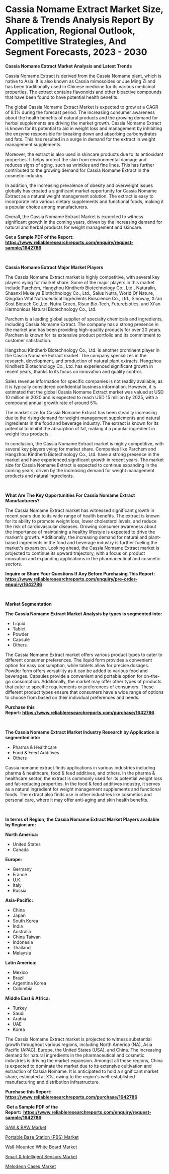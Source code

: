 <p><h1>Cassia Nomame Extract Market Size, Share & Trends Analysis Report By Application, Regional Outlook, Competitive Strategies, And Segment Forecasts, 2023 - 2030</h1></p><p><strong>Cassia Nomame Extract Market Analysis and Latest Trends</strong></p>
<p><p>Cassia Nomame Extract is derived from the Cassia Nomame plant, which is native to Asia. It is also known as Cassia mimosoides or Jue Ming Zi and has been traditionally used in Chinese medicine for its various medicinal properties. The extract contains flavonoids and other bioactive compounds that have been found to have potential health benefits.</p><p>The global Cassia Nomame Extract Market is expected to grow at a CAGR of 8.1% during the forecast period. The increasing consumer awareness about the health benefits of natural products and the growing demand for herbal supplements are driving the market growth. Cassia Nomame Extract is known for its potential to aid in weight loss and management by inhibiting the enzyme responsible for breaking down and absorbing carbohydrates and fats. This has resulted in a surge in demand for the extract in weight management supplements.</p><p>Moreover, the extract is also used in skincare products due to its antioxidant properties. It helps protect the skin from environmental damage and reduces signs of aging, such as wrinkles and fine lines. This has further contributed to the growing demand for Cassia Nomame Extract in the cosmetic industry.</p><p>In addition, the increasing prevalence of obesity and overweight issues globally has created a significant market opportunity for Cassia Nomame Extract as a natural weight management solution. The extract is easy to incorporate into various dietary supplements and functional foods, making it a popular choice among manufacturers.</p><p>Overall, the Cassia Nomame Extract Market is expected to witness significant growth in the coming years, driven by the increasing demand for natural and herbal products for weight management and skincare.</p></p>
<p><strong>Get a Sample PDF of the Report:&nbsp; <a href="https://www.reliableresearchreports.com/enquiry/request-sample/1642786">https://www.reliableresearchreports.com/enquiry/request-sample/1642786</a></strong></p>
<p>&nbsp;</p>
<p><strong>Cassia Nomame Extract Major Market Players</strong></p>
<p><p>The Cassia Nomame Extract market is highly competitive, with several key players vying for market share. Some of the major players in this market include Parchem, Hangzhou Kindherb Biotechnology Co., Ltd., Naturalin, Shaanxi Mukelya Biothchnology Co., Ltd., Salus Nutra, World Of Nature, Qingdao Vital Nutraceutical Ingredients Bioscience Co., Ltd., Sinoway, Xi'an Sost Biotech Co.,Ltd, Nutra Green, Risun Bio-Tech, Futurebiotics, and Xi'an Harmonious Natural Biotechnology Co., Ltd.</p><p>Parchem is a leading global supplier of specialty chemicals and ingredients, including Cassia Nomame Extract. The company has a strong presence in the market and has been providing high-quality products for over 20 years. Parchem is known for its extensive product portfolio and its commitment to customer satisfaction.</p><p>Hangzhou Kindherb Biotechnology Co., Ltd. is another prominent player in the Cassia Nomame Extract market. The company specializes in the research, development, and production of natural plant extracts. Hangzhou Kindherb Biotechnology Co., Ltd. has experienced significant growth in recent years, thanks to its focus on innovation and quality control.</p><p>Sales revenue information for specific companies is not readily available, as it is typically considered confidential business information. However, it is estimated that the global Cassia Nomame Extract market was valued at USD 10 million in 2020 and is expected to reach USD 15 million by 2025, with a compound annual growth rate of around 5%.</p><p>The market size for Cassia Nomame Extract has been steadily increasing due to the rising demand for weight management supplements and natural ingredients in the food and beverage industry. The extract is known for its potential to inhibit the absorption of fat, making it a popular ingredient in weight loss products.</p><p>In conclusion, the Cassia Nomame Extract market is highly competitive, with several key players vying for market share. Companies like Parchem and Hangzhou Kindherb Biotechnology Co., Ltd. have a strong presence in the market and have experienced significant growth in recent years. The market size for Cassia Nomame Extract is expected to continue expanding in the coming years, driven by the increasing demand for weight management products and natural ingredients.</p></p>
<p>&nbsp;</p>
<p><strong>What Are The Key Opportunities For Cassia Nomame Extract Manufacturers?</strong></p>
<p><p>The Cassia Nomame Extract market has witnessed significant growth in recent years due to its wide range of health benefits. The extract is known for its ability to promote weight loss, lower cholesterol levels, and reduce the risk of cardiovascular diseases. Growing consumer awareness about the importance of maintaining a healthy lifestyle is expected to drive the market's growth. Additionally, the increasing demand for natural and plant-based ingredients in the food and beverage industry is further fueling the market's expansion. Looking ahead, the Cassia Nomame Extract market is projected to continue its upward trajectory, with a focus on product innovation and expanding applications in the pharmaceutical and cosmetic sectors.</p></p>
<p><strong>Inquire or Share Your Questions If Any Before Purchasing This Report: <a href="https://www.reliableresearchreports.com/enquiry/pre-order-enquiry/1642786">https://www.reliableresearchreports.com/enquiry/pre-order-enquiry/1642786</a></strong></p>
<p>&nbsp;</p>
<p><strong>Market Segmentation</strong></p>
<p><strong>The Cassia Nomame Extract Market Analysis by types is segmented into:</strong></p>
<p><ul><li>Liquid</li><li>Tablet</li><li>Powder</li><li>Capsule</li><li>Others</li></ul></p>
<p><p>The Cassia Nomame Extract market offers various product types to cater to different consumer preferences. The liquid form provides a convenient option for easy consumption, while tablets allow for precise dosages. Powder form offers versatility as it can be added to various food and beverages. Capsules provide a convenient and portable option for on-the-go consumption. Additionally, the market may offer other types of products that cater to specific requirements or preferences of consumers. These different product types ensure that consumers have a wide range of options to choose from based on their individual preferences and needs.</p></p>
<p><strong>Purchase this Report:&nbsp;<a href="https://www.reliableresearchreports.com/purchase/1642786">https://www.reliableresearchreports.com/purchase/1642786</a></strong></p>
<p>&nbsp;</p>
<p><strong>The Cassia Nomame Extract Market Industry Research by Application is segmented into:</strong></p>
<p><ul><li>Pharma & Healthcare</li><li>Food & Feed Additives</li><li>Others</li></ul></p>
<p><p>Cassia nomame extract finds applications in various industries including pharma & healthcare, food & feed additives, and others. In the pharma & healthcare sector, the extract is commonly used for its potential weight loss and fat-reducing properties. In the food & feed additives industry, it serves as a natural ingredient for weight management supplements and functional foods. The extract also finds use in other industries like cosmetics and personal care, where it may offer anti-aging and skin health benefits.</p></p>
<p>&nbsp;</p>
<p><strong>In terms of Region, the Cassia Nomame Extract Market Players available by Region are:</strong></p>
<p>
    <p> <strong> North America: </strong>
        <ul>
            <li>United States</li>
            <li>Canada</li>
        </ul>
        </p> 
    <p> <strong> Europe: </strong>
        <ul>
            <li>Germany</li>
            <li>France</li>
            <li>U.K.</li>
            <li>Italy</li>
            <li>Russia</li>
        </ul>
        </p> 
    <p> <strong> Asia-Pacific: </strong>
        <ul>
            <li>China</li>
            <li>Japan</li>
            <li>South Korea</li>
            <li>India</li>
            <li>Australia</li>
            <li>China Taiwan</li>
            <li>Indonesia</li>
            <li>Thailand</li>
            <li>Malaysia</li>
        </ul>
        </p> 
    <p> <strong> Latin America: </strong>
        <ul>
            <li>Mexico</li>
            <li>Brazil</li>
            <li>Argentina Korea</li>
            <li>Colombia</li>
        </ul>
        </p> 
    <p> <strong> Middle East & Africa: </strong>
        <ul>
            <li>Turkey</li>
            <li>Saudi</li>
            <li>Arabia</li>
            <li>UAE</li>
            <li>Korea</li>
        </ul>
    </p>
    </p>
<p><p>The Cassia Nomame Extract market is projected to witness substantial growth throughout various regions, including North America (NA), Asia Pacific (APAC), Europe, the United States (USA), and China. The increasing demand for natural ingredients in the pharmaceutical and cosmetic industries is driving the market expansion. Amongst all these regions, China is expected to dominate the market due to its extensive cultivation and extraction of Cassia Nomame. It is anticipated to hold a significant market share, estimated at X%, owing to the region's well-established manufacturing and distribution infrastructure.</p></p>
<p><strong>Purchase this Report: <a href="https://www.reliableresearchreports.com/purchase/1642786">https://www.reliableresearchreports.com/purchase/1642786</a></strong></p>
<p>&nbsp;<strong>Get a Sample PDF of the Report:&nbsp;&nbsp;<a href="https://www.reliableresearchreports.com/enquiry/request-sample/1642786">https://www.reliableresearchreports.com/enquiry/request-sample/1642786</a></strong></p>
<p><strong></strong></p>
<p><p><a href="https://medium.com/@williambatz97/saw-amp-baw-market-outlook-industry-overview-and-forecast-2023-to-2030-0f21418f5f2b">SAW & BAW Market</a></p><p><a href="https://medium.com/@nettieboyle84/analyzing-portable-base-station-pbs-market-global-industry-perspective-and-forecast-2023-to-02b7bb7c8f18">Portable Base Station (PBS) Market</a></p><p><a href="https://medium.com/@mikebauch2013/wall-mounted-white-board-market-share-evolution-and-market-growth-trends-2023-2030-2286a381f3ca">Wall-Mounted White Board Market</a></p><p><a href="https://medium.com/@helenablick2023/decoding-smart-amp-intelligent-sensors-market-metrics-market-share-trends-and-growth-patterns-27b969ba1131">Smart & Intelligent Sensors Market</a></p><p><a href="https://medium.com/@raygrimes1999/melodeon-cases-market-report-reveals-the-latest-trends-and-growth-opportunities-of-this-market-3ac61cbea467">Melodeon Cases Market</a></p></p>